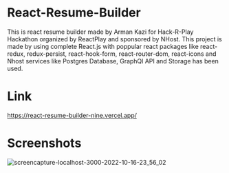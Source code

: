 # React-Resume-Builder
This is react resume builder made by Arman Kazi for Hack-R-Play Hackathon organized by ReactPlay and sponsored by NHost. This project is made by using complete React.js with poppular react packages like react-redux, redux-persist, react-hook-form, react-router-dom, react-icons and Nhost services like Postgres Database, GraphQl API and Storage has been used.
# Link
https://react-resume-builder-nine.vercel.app/
# Screenshots
![screencapture-localhost-3000-2022-10-16-23_56_02](https://user-images.githubusercontent.com/104687128/196051871-03e088db-0066-4cd4-a3e5-db7254d25f09.png)
